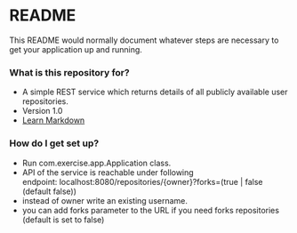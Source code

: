 # README #

This README would normally document whatever steps are necessary to get your application up and running.

### What is this repository for? ###

* A simple REST service which returns details of all publicly available user repositories.
* Version 1.0
* [Learn Markdown](https://bitbucket.org/tutorials/markdowndemo)

### How do I get set up? ###

* Run com.exercise.app.Application class.
* API of the service is reachable under following endpoint: localhost:8080/repositories/{owner}?forks=(true | false (default false))
* instead of owner write an existing username.
* you can add forks parameter to the URL if you need forks repositories (default is set to false)
